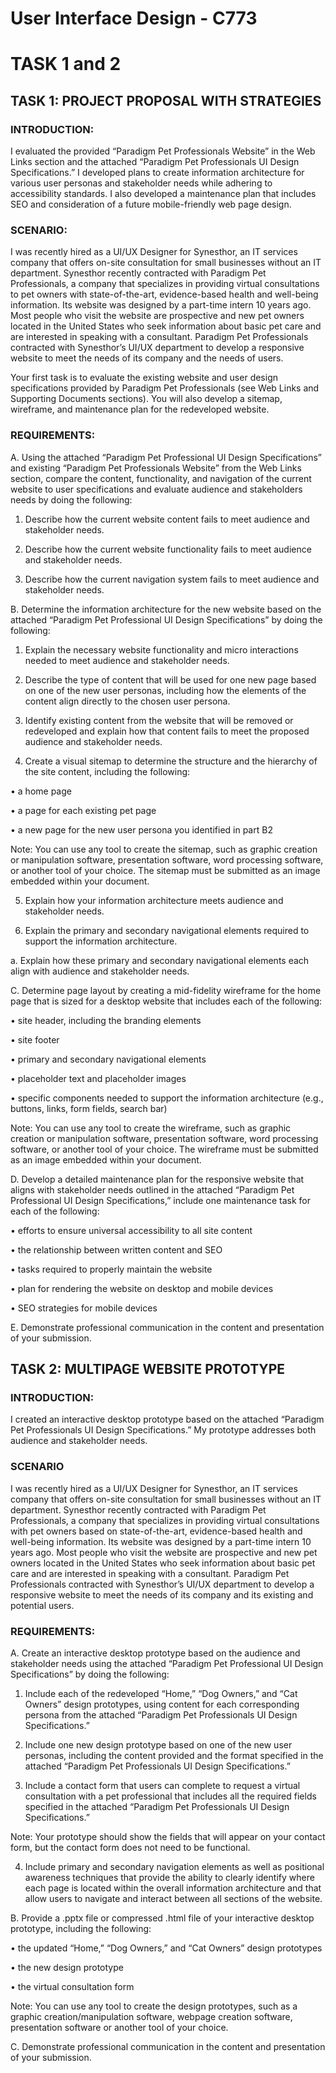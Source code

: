 # User Interface Design - C773
# TASK 1 and 2


## TASK 1: PROJECT PROPOSAL WITH STRATEGIES

### INTRODUCTION:

I evaluated the provided “Paradigm Pet Professionals Website” in the Web Links section and the attached “Paradigm Pet Professionals UI Design Specifications.” I developed plans to create information architecture for various user personas and stakeholder needs while adhering to accessibility standards. I also developed a maintenance plan that includes SEO and consideration of a future mobile-friendly web page design.



### SCENARIO:

I was recently hired as a UI/UX Designer for Synesthor, an IT services company that offers on-site consultation for small businesses without an IT department. Synesthor recently contracted with Paradigm Pet Professionals, a company that specializes in providing virtual consultations to pet owners with state-of-the-art, evidence-based health and well-being information. Its website was designed by a part-time intern 10 years ago. Most people who visit the website are prospective and new pet owners located in the United States who seek information about basic pet care and are interested in speaking with a consultant. Paradigm Pet Professionals contracted with Synesthor’s UI/UX department to develop a responsive website to meet the needs of its company and the needs of users.

Your first task is to evaluate the existing website and user design specifications provided by Paradigm Pet Professionals (see Web Links and Supporting Documents sections). You will also develop a sitemap, wireframe, and maintenance plan for the redeveloped website.


### REQUIREMENTS:

A.  Using the attached “Paradigm Pet Professional UI Design Specifications” and existing “Paradigm Pet Professionals Website” from the Web Links section, compare the content, functionality, and navigation of the current website to user specifications and evaluate audience and stakeholders needs by doing the following:

1.  Describe how the current website content fails to meet audience and stakeholder needs.

2.  Describe how the current website functionality fails to meet audience and stakeholder needs.

3.  Describe how the current navigation system fails to meet audience and stakeholder needs.

 

B.  Determine the information architecture for the new website based on the attached “Paradigm Pet Professional UI Design Specifications” by doing the following:

1.  Explain the necessary website functionality and micro interactions needed to meet audience and stakeholder needs.

2.  Describe the type of content that will be used for one new page based on one of the new user personas, including how the elements of the content align directly to the chosen user persona.

3.  Identify existing content from the website that will be removed or redeveloped and explain how that content fails to meet the proposed audience and stakeholder needs.

4.  Create a visual sitemap to determine the structure and the hierarchy of the site content, including the following:

•  a home page

•  a page for each existing pet page

•  a new page for the new user persona you identified in part B2

 

Note: You can use any tool to create the sitemap, such as graphic creation or manipulation software, presentation software, word processing software, or another tool of your choice. The sitemap must be submitted as an image embedded within your document.

 

5.  Explain how your information architecture meets audience and stakeholder needs.

6.  Explain the primary and secondary navigational elements required to support the information architecture.

a.  Explain how these primary and secondary navigational elements each align with audience and stakeholder needs.

 

C.  Determine page layout by creating a mid-fidelity wireframe for the home page that is sized for a desktop website that includes each of the following:

•  site header, including the branding elements

•  site footer 

•  primary and secondary navigational elements 

•  placeholder text and placeholder images

•  specific components needed to support the information architecture (e.g., buttons, links, form fields, search bar)

 

Note: You can use any tool to create the wireframe, such as graphic creation or manipulation software, presentation software, word processing software, or another tool of your choice. The wireframe must be submitted as an image embedded within your document.

 

D.  Develop a detailed maintenance plan for the responsive website that aligns with stakeholder needs outlined in the attached “Paradigm Pet Professional UI Design Specifications,” include one maintenance task for each of the following:

•  efforts to ensure universal accessibility to all site content 

•  the relationship between written content and SEO

•  tasks required to properly maintain the website

•  plan for rendering the website on desktop and mobile devices

•  SEO strategies for mobile devices

 

E.  Demonstrate professional communication in the content and presentation of your submission.




## TASK 2: MULTIPAGE WEBSITE PROTOTYPE


### INTRODUCTION:

I created an interactive desktop prototype based on the attached “Paradigm Pet Professionals UI Design Specifications.” My prototype addresses both audience and stakeholder needs.


### SCENARIO

I was recently hired as a UI/UX Designer for Synesthor, an IT services company that offers on-site consultation for small businesses without an IT department. Synesthor recently contracted with Paradigm Pet Professionals, a company that specializes in providing virtual consultations with pet owners based on state-of-the-art, evidence-based health and well-being information. Its website was designed by a part-time intern 10 years ago. Most people who visit the website are prospective and new pet owners located in the United States who seek information about basic pet care and are interested in speaking with a consultant. Paradigm Pet Professionals contracted with Synesthor’s UI/UX department to develop a responsive website to meet the needs of its company and its existing and potential users.



### REQUIREMENTS:

A.  Create an interactive desktop prototype based on the audience and stakeholder needs using the attached “Paradigm Pet Professional UI Design Specifications” by doing the following:

1.  Include each of the redeveloped “Home,” “Dog Owners,” and “Cat Owners” design prototypes, using content for each corresponding persona from the attached “Paradigm Pet Professionals UI Design Specifications.”

2.  Include one new design prototype based on one of the new user personas, including the content provided and the format specified in the attached “Paradigm Pet Professionals UI Design Specifications.”

3.  Include a contact form that users can complete to request a virtual consultation with a pet professional that includes all the required fields specified in the attached “Paradigm Pet Professionals UI Design Specifications.”




Note: Your prototype should show the fields that will appear on your contact form, but the contact form does not need to be functional.



4.  Include primary and secondary navigation elements as well as positional awareness techniques that provide the ability to clearly identify where each page is located within the overall information architecture and that allow users to navigate and interact between all sections of the website. 

 

B.  Provide a .pptx file or compressed .html file of your interactive desktop prototype, including the following:

•  the updated “Home,” “Dog Owners,” and “Cat Owners” design prototypes

•  the new design prototype

•  the virtual consultation form

 

Note: You can use any tool to create the design prototypes, such as a graphic creation/manipulation software, webpage creation software, presentation software or another tool of your choice.

 

C.  Demonstrate professional communication in the content and presentation of your submission.
